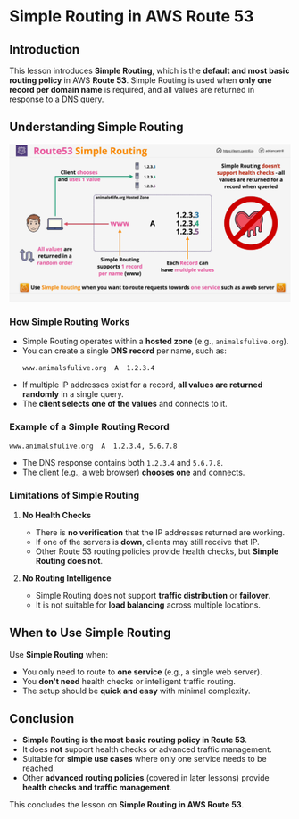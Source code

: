 # **Simple Routing in AWS Route 53**

## **Introduction**

This lesson introduces **Simple Routing**, which is the **default and most basic routing policy** in AWS **Route 53**. Simple Routing is used when **only one record per domain name** is required, and all values are returned in response to a DNS query.

## **Understanding Simple Routing**

![alt text](image-3.png)

### **How Simple Routing Works**

- Simple Routing operates within a **hosted zone** (e.g., `animalsfulive.org`).
- You can create a single **DNS record** per name, such as:
  ```plaintext
  www.animalsfulive.org  A  1.2.3.4
  ```
- If multiple IP addresses exist for a record, **all values are returned randomly** in a single query.
- The **client selects one of the values** and connects to it.

### **Example of a Simple Routing Record**

```plaintext
www.animalsfulive.org  A  1.2.3.4, 5.6.7.8
```

- The DNS response contains both `1.2.3.4` and `5.6.7.8`.
- The client (e.g., a web browser) **chooses one** and connects.

### **Limitations of Simple Routing**

1. **No Health Checks**

   - There is **no verification** that the IP addresses returned are working.
   - If one of the servers is **down**, clients may still receive that IP.
   - Other Route 53 routing policies provide health checks, but **Simple Routing does not**.

2. **No Routing Intelligence**
   - Simple Routing does not support **traffic distribution** or **failover**.
   - It is not suitable for **load balancing** across multiple locations.

## **When to Use Simple Routing**

Use **Simple Routing** when:

- You only need to route to **one service** (e.g., a single web server).
- You **don't need** health checks or intelligent traffic routing.
- The setup should be **quick and easy** with minimal complexity.

## **Conclusion**

- **Simple Routing is the most basic routing policy in Route 53**.
- It does **not** support health checks or advanced traffic management.
- Suitable for **simple use cases** where only one service needs to be reached.
- Other **advanced routing policies** (covered in later lessons) provide **health checks and traffic management**.

This concludes the lesson on **Simple Routing in AWS Route 53**.
